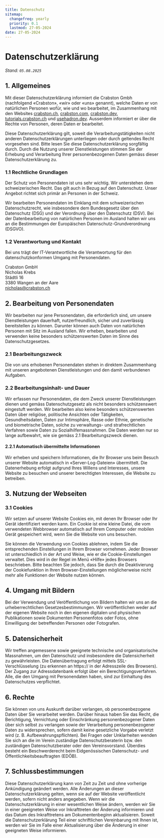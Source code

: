 ```yaml
---
title: Datenschutz
sitemap:
  changefreq: yearly
  priority: 0.1
  lastmod: 27-05-2024
date: 27-05-2024
---
```


# Datenschutzerklärung
_Stand: `05.08.2025`_

## 1. Allgemeines
Mit dieser Datenschutzerklärung informiert die Crabston Gmbh (nachfolgend «Crabston», «wir» oder «uns» genannt), welche Daten er von natürlichen Personen wofür, wie und wo bearbeitet, im Zusammenhang mit den Websites [crabston.ch](https://crabston.ch), [crabston.com](https://crabston.com), [crabston.dev](https://crabston.dev), [tutorials.crabston.ch](https://tutorials.crabston.ch) und [usehadron.dev](https://usehadron.dev). Ausserdem informiert er über die Rechte von Personen, deren Daten er bearbeitet.

Diese Datenschutzerklärung gilt, soweit die Verarbeitungstätigkeiten nicht anderen Datenschutzerklärungen unterliegen oder durch geltendes Recht vorgesehen sind. Bitte lesen Sie diese Datenschutzerklärung sorgfältig durch. Durch die Nutzung unserer Dienstleistungen stimmen Sie der Erhebung und Verarbeitung Ihrer personenbezogenen Daten gemäss dieser Datenschutzerklärung zu.

### 1.1 Rechtliche Grundlagen
Der Schutz von Personendaten ist uns sehr wichtig. Wir unterstehen dem schweizerischen Recht. Das gilt auch in Bezug auf den Datenschutz. Unser Angebot richtet sich primär an Personen in der Schweiz.

Wir bearbeiten Personendaten im Einklang mit dem schweizerischen Datenschutzrecht, wie insbesondere dem Bundesgesetz über den Datenschutz (DSG) und der Verordnung über den Datenschutz (DSV). Bei der Datenbearbeitung von natürlichen Personen im Ausland halten wir uns an die Bestimmungen der Europäischen Datenschutz-Grundverordnung (DSGVO).

### 1.2 Verantwortung und Kontakt
Bei uns trägt der IT-Verantwortliche die Verantwortung für den datenschutzkonformen Umgang mit Personendaten.

Crabston GmbH <br />
Nicholas Krebs <br />
Städtli 16 <br />
3380 Wangen an der Aare <br />
[nicholas@crabston.ch](mailto:nicholas@crabston.ch) <br />

## 2. Bearbeitung von Personendaten
Wir bearbeiten nur jene Personendaten, die erforderlich sind, um unsere Dienstleistungen dauerhaft, nutzerfreundlich, sicher und zuverlässig bereitstellen zu können. Darunter können auch Daten von natürlichen Personen mit Sitz im Ausland fallen. Wir erheben, bearbeiten und verwenden keine besonders schützenswerten Daten im Sinne des Datenschutzgesetzes.

### 2.1 Bearbeitungszweck
Die von uns erhobenen Personendaten stehen in direktem Zusammenhang mit unseren angebotenen Dienstleistungen und den damit verbundenen Aufgaben.

### 2.2 Bearbeitungsinhalt- und Dauer
Wir erfassen nur Personendaten, die dem Zweck unserer Dienstleistungen dienen und gemäss Datenschutzgesetz als nicht besonders schützenswert eingestuft werden. Wir bearbeiten also keine besonders schützenswerten Daten über religiöse, politische Ansichten oder Tätigkeiten, Gesundheitsdaten, Daten zur Intimsphäre, Rasse oder Ethnie, genetische und biometrische Daten, solche zu verwaltungs- und strafrechtlichen Verfahren sowie Daten zu Sozialhilfemassnahmen. Die Daten werden nur so lange aufbewahrt, wie sie gemäss 2.1 Bearbeitungszweck dienen.

#### 2.2.1 Automatisch übermittelte Informationen
Wir erheben und speichern Informationen, die Ihr Browser uns beim Besuch unserer Website automatisch in «Server-Log-Dateien» übermittelt. Die Datenerhebung erfolgt aufgrund Ihres Willens und Interesses, unsere Website zu besuchen und unserer berechtigten Interessen, die Website zu betreiben.

## 3. Nutzung der Webseiten

### 3.1 Cookies
Wir setzen auf unserer Website Cookies ein, mit denen Ihr Browser oder Ihr Gerät identifiziert werden kann. Ein Cookie ist eine kleine Datei, die vom verwendeten Webbrowser automatisch auf Ihrem Computer oder mobilen Gerät gespeichert wird, wenn Sie die Website von uns besuchen.

Sie können die Verwendung von Cookies ablehnen, indem Sie die entsprechenden Einstellungen in Ihrem Browser vornehmen. Jeder Browser ist unterschiedlich in der Art und Weise, wie er die Cookie-Einstellungen verwaltet. Dies wird in der Regel im Menü «Hilfe» jedes Browsers beschrieben. Bitte beachten Sie jedoch, dass Sie durch die Deaktivierung der Cookiefunktion in Ihren Browser-Einstellungen möglicherweise nicht mehr alle Funktionen der Website nutzen können.

## 4. Umgang mit Bildern
Bei der Verwendung und Veröffentlichung von Bildern halten wir uns an die urheberrechtlichen Gesetzesbestimmungen. Wir veröffentlichen weder auf der eigenen Website noch in den eigenen digitalen und physischen Publikationen sowie Dokumenten Personenfotos oder Fotos, ohne Einwilligung der betreffenden Personen oder Fotografen.

## 5. Datensicherheit
Wir treffen angemessene sowie geeignete technische und organisatorische Massnahmen, um den Datenschutz und insbesondere die Datensicherheit zu gewährleisten. Die Datenübertragung erfolgt mittels SSL-Verschlüsselung (zu erkennen an https:// in der Adresszeile des Browsers). Der Zugang zur Adressdatenbank erfolgt über ein Berechtigungsverfahren. Alle, die den Umgang mit Personendaten haben, sind zur Einhaltung des Datenschutzes verpflichtet.

## 6. Rechte
Sie können von uns Auskunft darüber verlangen, ob personenbezogene Daten über Sie verarbeitet werden. Darüber hinaus haben Sie das Recht, die Berichtigung, Vernichtung oder Einschränkung personenbezogener Daten über sich selbst zu verlangen sowie der Verarbeitung personenbezogener Daten zu widersprechen, sofern damit keine gesetzliche Vorgabe verletzt wird (z. B. Aufbewahrungspflichten). Bei Fragen oder Unklarheiten wenden Sie sich an die im Verein zuständige Datenschutzberaterin bzw. den zuständigen Datenschutzberater oder den Vereinsvorstand. Überdies besteht ein Beschwerderecht beim Eidgenössischen Datenschutz- und Öffentlichkeitsbeauftragten (EDÖB).

## 7. Schlussbestimmungen
Diese Datenschutzerklärung kann von Zeit zu Zeit und ohne vorherige Ankündigung geändert werden. Alle Änderungen an dieser Datenschutzerklärung gelten, wenn sie auf der Website veröffentlicht werden, sofern nicht anders angegeben. Wenn wir die Datenschutzerklärung in einer wesentlichen Weise ändern, werden wir Sie in einer geeigneten Weise vor Inkrafttreten der Änderung informieren und das Datum des Inkrafttretens am Dokumentenbeginn aktualisieren. Soweit die Datenschutzerklärung Teil einer schriftlichen Vereinbarung mit Ihnen ist, werden wir Sie im Falle einer Aktualisierung über die Änderung in einer geeigneten Weise informieren.